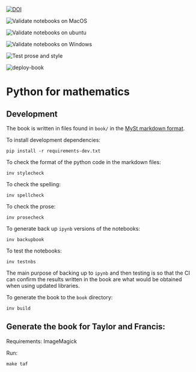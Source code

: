[![DOI](https://zenodo.org/badge/DOI/10.5281/zenodo.4074114.svg)](https://doi.org/10.5281/zenodo.4074114)

![Validate notebooks on MacOS](https://github.com/drvinceknight/pfm/workflows/Validate%20notebooks%20on%20MacOS/badge.svg)

![Validate notebooks on ubuntu](https://github.com/drvinceknight/pfm/workflows/Validate%20notebooks%20on%20ubuntu/badge.svg)

![Validate notebooks on Windows](https://github.com/drvinceknight/pfm/workflows/Validate%20notebooks%20on%20Windows/badge.svg)

![Test prose and style](https://github.com/drvinceknight/pfm/workflows/Test%20prose%20and%20style/badge.svg)

![deploy-book](https://github.com/drvinceknight/pfm/workflows/deploy-book/badge.svg)

# Python for mathematics

## Development

The book is written in files found in `book/` in the [MySt markdown
format](https://myst-nb.readthedocs.io/en/latest/).

To install development dependencies:

    pip install -r requirements-dev.txt

To check the format of the python code in the markdown files:

    inv stylecheck

To check the spelling:

    inv spellcheck

To check the prose:

    inv prosecheck

To generate back up `ipynb` versions of the notebooks:

    inv backupbook

To test the notebooks:

    inv testnbs

The main purpose of backing up to `ipynb` and then testing is so that the CI can
confirm the results written in the book are what would be obtained when using
updated libraries.

To generate the book to the `book` directory:

    inv build

## Generate the book for Taylor and Francis:

Requirements: ImageMagick

Run:

    make taf
